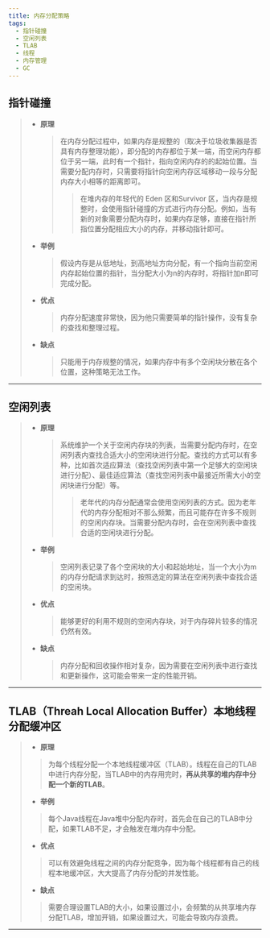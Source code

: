 ```yaml
---
title: 内存分配策略
tags:
  - 指针碰撞
  - 空闲列表
  - TLAB
  - 线程
  - 内存管理
  - GC
---
```


## 指针碰撞 

> - **原理**
>
>   >在内存分配过程中，如果内存是规整的（取决于垃圾收集器是否具有内存整理功能），即分配的内存都位于某一端，而空闲内存都位于另一端，此时有一个指针，指向空闲内存的的起始位置。当需要分配内存时，只需要将指针向空闲内存区域移动一段与分配内存大小相等的距离即可。
>   >
>   >> 在堆内存的年轻代的 Eden 区和Survivor 区，当内存是规整时，会使用指针碰撞的方式进行内存分配。例如，当有新的对象需要分配内存时，如果内存足够，直接在指针所指位置分配相应大小的内存，并移动指针即可。
>
> - **举例**
>
>   > 假设内存是从低地址，到高地址方向分配，有一个指向当前空闲内存起始位置的指针，当分配大小为n的内存时，将指针加n即可完成分配。
>
> - **优点**
>
>   >内存分配速度非常快，因为他只需要简单的指针操作，没有复杂的查找和整理过程。
>
> - **缺点**
>
>   >只能用于内存规整的情况，如果内存中有多个空闲块分散在各个位置，这种策略无法工作。

------------

## 空闲列表

> - **原理**
>
>   >系统维护一个关于空闲内存块的列表，当需要分配内存时，在空闲列表内查找合适大小的空闲块进行分配。查找的方式可以有多种，比如首次适应算法（查找空闲列表中第一个足够大的空闲块进行分配）、最佳适应算法（查找空闲列表中最接近所需大小的空闲块进行分配）等。
>   >
>   >> 老年代的内存分配通常会使用空闲列表的方式。因为老年代的内存分配相对不那么频繁，而且可能存在许多不规则的空闲内存块。当需要分配内存时，会在空闲列表中查找合适的空闲块进行分配。
>
> - **举例** 
>
>   > 空闲列表记录了各个空闲块的大小和起始地址，当一个大小为m的内存分配请求到达时，按照选定的算法在空闲列表中查找合适的空闲块。
>
> - **优点** 
>
>   >能够更好的利用不规则的空闲内存块，对于内存碎片较多的情况仍然有效。
>
> - **缺点** 
>
>   > 内存分配和回收操作相对复杂，因为需要在空闲列表中进行查找和更新操作，这可能会带来一定的性能开销。

------------------------------------------

## TLAB（Threah Local Allocation Buffer）本地线程分配缓冲区

>- **原理** 
>
>  >为每个线程分配一个本地线程缓冲区（TLAB）。线程在自己的TLAB中进行内存分配，当TLAB中的内存用完时，**再从共享的堆内存中分配一个新的TLAB**。
>
>- **举例** 
>
>  > 每个Java线程在Java堆中分配内存时，首先会在自己的TLAB中分配，如果TLAB不足，才会触发在堆内存中分配。
>
>- **优点**
>
>  > 可以有效避免线程之间的内存分配竞争，因为每个线程都有自己的线程本地缓冲区，大大提高了内存分配的并发性能。
>
>- **缺点** 
>
>  > 需要合理设置TLAB的大小，如果设置过小，会频繁的从共享堆内存分配TLAB，增加开销，如果设置过大，可能会导致内存浪费。

-----------







